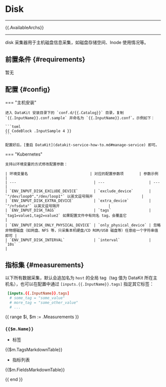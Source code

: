 
# Disk
---

{{.AvailableArchs}}

---

disk 采集器用于主机磁盘信息采集，如磁盘存储空间、Inode 使用情况等。

## 前置条件 {#requirements}

暂无

## 配置 {#config}

<!-- markdownlint-disable MD046 -->
=== "主机安装"

    进入 DataKit 安装目录下的 `conf.d/{{.Catalog}}` 目录，复制 `{{.InputName}}.conf.sample` 并命名为 `{{.InputName}}.conf`。示例如下：

    ```toml
    {{ CodeBlock .InputSample 4 }}
    ```

    配置好后，[重启 DataKit](datakit-service-how-to.md#manage-service) 即可。

=== "Kubernetes"

    支持以环境变量的方式修改配置参数：
    
    | 环境变量名                            | 对应的配置参数项       | 参数示例                                                                                 |
    | ---                                   | ---                    | ---                                                                                      |
    | `ENV_INPUT_DISK_EXCLUDE_DEVICE`       | `exclude_device`       | `"/dev/loop0","/dev/loop1"` 以英文逗号隔开                      |
    | `ENV_INPUT_DISK_EXTRA_DEVICE`         | `extra_device`         | `"/nfsdata"` 以英文逗号隔开                      |
    | `ENV_INPUT_DISK_TAGS`                 | `tags`                 | `tag1=value1,tag2=value2` 如果配置文件中有同名 tag，会覆盖它                             |
    | `ENV_INPUT_DISK_ONLY_PHYSICAL_DEVICE` | `only_physical_device` | 忽略非物理磁盘（如网盘、NFS 等，只采集本机硬盘/CD ROM/USB 磁盘等）任意给一个字符串值即可 |
    | `ENV_INPUT_DISK_INTERVAL`             | `interval`             | `10s`                                                                                    |
<!-- markdownlint-enable -->

## 指标集 {#measurements}

以下所有数据采集，默认会追加名为 `host` 的全局 tag（tag 值为 DataKit 所在主机名），也可以在配置中通过 `[inputs.{{.InputName}}.tags]` 指定其它标签：

``` toml
 [inputs.{{.InputName}}.tags]
  # some_tag = "some_value"
  # more_tag = "some_other_value"
  # ...
```

{{ range $i, $m := .Measurements }}

### `{{$m.Name}}`

- 标签

{{$m.TagsMarkdownTable}}

- 指标列表

{{$m.FieldsMarkdownTable}}

{{ end }}
